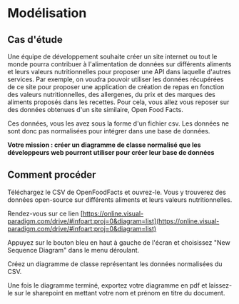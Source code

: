 # Modélisation

## Cas d'étude

Une équipe de développement souhaite créer un site internet ou tout le monde pourra contribuer à l'alimentation de données sur différents aliments et leurs valeurs nutritionnelles pour proposer une API dans laquelle d'autres services. Par exemple, on voudra pouvoir utiliser les données récupérées de ce site pour proposer une application de création de repas en fonction des valeurs nutritionnelles, des allergenes, du prix et des marques des aliments proposés dans les recettes. Pour cela, vous allez vous reposer sur des données obtenues d'un site similaire, Open Food Facts.

Ces données, vous les avez sous la forme d'un fichier csv. Les données ne sont donc pas normalisées pour intégrer dans une base de données.

**Votre mission : créer un diagramme de classe normalisé que les développeurs web pourront utiliser pour créer leur base de données**

## Comment procéder

Téléchargez le CSV de OpenFoodFacts et ouvrez-le. Vous y trouverez des données open-source sur différents aliments et leurs valeurs nutritionnelles.

Rendez-vous sur ce lien [https://online.visual-paradigm.com/drive/#infoart:proj=0&diagram=list](https://online.visual-paradigm.com/drive/#infoart:proj=0&diagram=list)

Appuyez sur le bouton bleu en haut à gauche de l'écran et choisissez "New Sequence Diagram" dans le menu déroulant.

Créez un diagramme de classe représentant les données normalisées du CSV.

Une fois le diagramme terminé, exportez votre diagramme en pdf et laissez-le sur le sharepoint en mettant votre nom et prénom en titre du document.